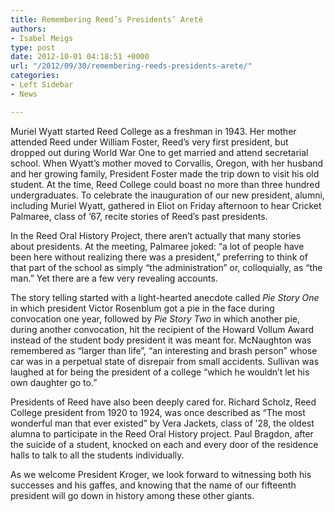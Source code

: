 ```yaml
---
title: Remembering Reed’s Presidents’ Areté
authors:
- Isabel Meigs
type: post
date: 2012-10-01 04:18:51 +0000
url: "/2012/09/30/remembering-reeds-presidents-arete/"
categories:
- Left Sidebar
- News

---
```

Muriel Wyatt started Reed College as a freshman in 1943. Her mother attended Reed under William Foster, Reed’s very first president, but dropped out during World War One to get married and attend secretarial school. When Wyatt’s mother moved to Corvallis, Oregon, with her husband and her growing family, President Foster made the trip down to visit his old student. At the time, Reed College could boast no more than three hundred undergraduates. To celebrate the inauguration of our new president, alumni, including Muriel Wyatt, gathered in Eliot on Friday afternoon to hear Cricket Palmaree, class of ’67, recite stories of Reed’s past presidents.

In the Reed Oral History Project, there aren’t actually that many stories about presidents. At the meeting, Palmaree joked: “a lot of people have been here without realizing there was a president,” preferring to think of that part of the school as simply “the administration” or, colloquially, as “the man.” Yet there are a few very revealing accounts.

The story telling started with a light-hearted anecdote called _Pie Story One_ in which president Victor Rosenblum got a pie in the face during convocation one year, followed by _Pie Story Two_ in which another pie, during another convocation, hit the recipient of the Howard Vollum Award instead of the student body president it was meant for. McNaughton was remembered as “larger than life”, “an interesting and brash person” whose car was in a perpetual state of disrepair from small accidents. Sullivan was laughed at for being the president of a college “which he wouldn’t let his own daughter go to.”

Presidents of Reed have also been deeply cared for. Richard Scholz, Reed College president from 1920 to 1924, was once described as “The most wonderful man that ever existed” by Vera Jackets, class of ’28, the oldest alumna to participate in the Reed Oral History project. Paul Bragdon, after the suicide of a student, knocked on each and every door of the residence halls to talk to all the students individually.

As we welcome President Kroger, we look forward to witnessing both his successes and his gaffes, and knowing that the name of our fifteenth president will go down in history among these other giants.